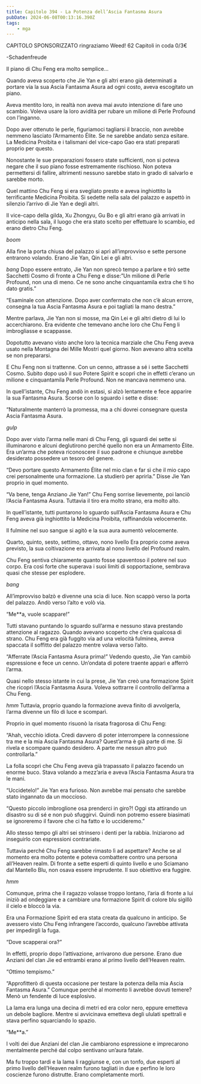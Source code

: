 ```yaml
---
title: Capitolo 394 - La Potenza dell’Ascia Fantasma Asura
pubDate: 2024-06-08T00:13:16.390Z
tags:
    - mga
---
```

                
CAPITOLO SPONSORIZZATO ringraziamo Weed!
62 Capitoli in coda 0/3€


-Schadenfreude


Il piano di Chu Feng era molto semplice…


Quando aveva scoperto che Jie Yan e gli altri erano già determinati a portare via la sua Ascia Fantasma Asura ad ogni costo, aveva escogitato un piano.


Aveva mentito loro, in realtà non aveva mai avuto intenzione di fare uno scambio. Voleva usare la loro avidità per rubare un milione di Perle Profound con l’inganno.


Dopo aver ottenuto le perle, figuriamoci tagliarsi il braccio, non avrebbe nemmeno lasciato l’Armamento Élite. Se ne sarebbe andato senza esitare. La Medicina Proibita e i talismani del vice-capo Gao era stati preparati proprio per questo.


Nonostante le sue preparazioni fossero state sufficienti, non si poteva negare che il suo piano fosse estremamente rischioso. Non poteva permettersi di fallire, altrimenti nessuno sarebbe stato in grado di salvarlo e sarebbe morto.


Quel mattino Chu Feng si era svegliato presto e aveva inghiottito la terrificante Medicina Proibita. Si sedette nella sala del palazzo e aspettò in silenzio l’arrivo di Jie Yan e degli altri.


Il vice-capo della gilda, Xu Zhongyu, Gu Bo e gli altri erano già arrivati in anticipo nella sala, il luogo che era stato scelto per effettuare lo scambio, ed erano dietro Chu Feng.


*boom*


Alla fine la porta chiusa del palazzo si aprì all’improvviso e sette persone entrarono volando. Erano Jie Yan, Qin Lei e gli altri.


*bang* Dopo essere entrato, Jie Yan non sprecò tempo a parlare e tirò sette Sacchetti Cosmo di fronte a Chu Feng e disse:”Un milione di Perle Profound, non una di meno. Ce ne sono anche cinquantamila extra che ti ho dato gratis.”


“Esaminale con attenzione. Dopo aver confermato che non c’è alcun errore, consegna la tua Ascia Fantasma Asura e poi tagliati la mano destra.”


Mentre parlava, Jie Yan non si mosse, ma Qin Lei e gli altri dietro di lui lo accerchiarono. Era evidente che temevano anche loro che Chu Feng li imbrogliasse e scappasse.


Dopotutto avevano visto anche loro la tecnica marziale che Chu Feng aveva usato nella Montagna dei Mille Mostri quel giorno. Non avevano altra scelta se non prepararsi.


E Chu Feng non si trattenne. Con un cenno, attrasse a sé i sette Sacchetti Cosmo. Subito dopo usò il suo Potere Spirit e scoprì che in effetti c’erano un milione e cinquantamila Perle Profound. Non ne mancava nemmeno una.


In quell’istante, Chu Feng andò in estasi, si alzò lentamente e fece apparire la sua Fantasma Asura. Scorse con lo sguardo i sette e disse:


“Naturalmente manterrò la promessa, ma a chi dovrei consegnare questa Ascia Fantasma Asura.


*gulp*


Dopo aver visto l’arma nelle mani di Chu Feng, gli sguardi dei sette si illuminarono e alcuni deglutirono perché quello non era un Armamento Élite. Era un’arma che poteva riconoscere il suo padrone e chiunque avrebbe desiderato possedere un tesoro del genere.


“Devo portare questo Armamento Élite nel mio clan e far sì che il mio capo crei personalmente una formazione. La studierò per aprirla.” Disse Jie Yan proprio in quel momento.


“Va bene, tenga Anziano Jie Yan!” Chu Feng sorrise lievemente, poi lanciò l’Ascia Fantasma Asura. Tuttavia il tiro era molto strano, era molto alto.


In quell’istante, tutti puntarono lo sguardo sull’Ascia Fantasma Asura e Chu Feng aveva già inghiottito la Medicina Proibita, raffinandola velocemente.


Il fulmine nel suo sangue si agitò e la sua aura aumentò velocemente.


Quarto, quinto, sesto, settimo, ottavo, nono livello Era proprio come aveva previsto, la sua coltivazione era arrivata al nono livello del Profound realm.


Chu Feng sentiva chiaramente quanto fosse spaventoso il potere nel suo corpo. Era così forte che superava i suoi limiti di sopportazione, sembrava quasi che stesse per esplodere.


*bang*


All’improvviso balzò e divenne una scia di luce. Non scappò verso la porta del palazzo. Andò verso l’alto e volò via.


“Me**a, vuole scappare!”


Tutti stavano puntando lo sguardo sull’arma e nessuno stava prestando attenzione al ragazzo. Quando avevano scoperto che c’era qualcosa di strano. Chu Feng era già fuggito via ad una velocità fulminea, aveva spaccata il soffitto del palazzo mentre volava verso l’alto.


“Afferrate l’Ascia Fantasma Asura prima!” Vedendo questo, Jie Yan cambiò espressione e fece un cenno. Un’ondata di potere traente apparì e afferrò l’arma.


Quasi nello stesso istante in cui la prese, Jie Yan creò una formazione Spirit che ricoprì l’Ascia Fantasma Asura. Voleva sottrarre il controllo dell’arma a Chu Feng.


*hmm* Tuttavia, proprio quando la formazione aveva finito di avvolgerla, l’arma divenne un filo di luce e scomparì.


Proprio in quel momento risuonò la risata fragorosa di Chu Feng:


“Ahah, vecchio idiota. Credi davvero di poter interrompere la connessione tra me e la mia Ascia Fantasma Asura? Quest’arma è già parte di me. Si rivela e scompare quando desidero. A parte me nessun altro può controllarla.”


La folla scoprì che Chu Feng aveva già trapassato il palazzo facendo un enorme buco. Stava volando a mezz’aria e aveva l’Ascia Fantasma Asura tra le mani.


“Uccidetelo!” Jie Yan era furioso. Non avrebbe mai pensato che sarebbe stato ingannato da un moccioso.


“Questo piccolo imbroglione osa prenderci in giro?! Oggi sta attirando un disastro su di sé e non può sfuggirvi. Quindi non potremo essere biasimati se ignoreremo il favore che ci ha fatto e lo uccideremo.”


Allo stesso tempo gli altri sei strinsero i denti per la rabbia. Iniziarono ad inseguirlo con espressioni contrariate.


Tuttavia perché Chu Feng sarebbe rimasto lì ad aspettare? Anche se al momento era molto potente e poteva combattere contro una persona all’Heaven realm. Di fronte a sette esperti di quinto livello e uno Sciamano dal Mantello Blu, non osava essere imprudente. Il suo obiettivo era fuggire.


*hmm*


Comunque, prima che il ragazzo volasse troppo lontano, l’aria di fronte a lui iniziò ad ondeggiare e a cambiare una formazione Spirit di colore blu sigillò il cielo e bloccò la via.


Era una Formazione Spirit ed era stata creata da qualcuno in anticipo. Se avessero visto Chu Feng infrangere l’accordo, qualcuno l’avrebbe attivata per impedirgli la fuga.


“Dove scapperai ora?”


In effetti, proprio dopo l’attivazione, arrivarono due persone. Erano due Anziani del clan Jie ed entrambi erano al primo livello dell’Heaven realm.


“Ottimo tempismo.”


“Approfitterò di questa occasione per testare la potenza della mia Ascia Fantasma Asura.” Comunque perché al momento li avrebbe dovuti temere? Menò un fendente di luce esplosivo.


La lama era lunga una decina di metri ed era color nero, eppure emetteva un debole bagliore. Mentre si avvicinava emetteva degli ululati spettrali e stava perfino squarciando lo spazio.


“Me**a.”


I volti dei due Anziani del clan Jie cambiarono espressione e imprecarono mentalmente perché dal colpo sentivano un’aura fatale.


Ma fu troppo tardi e la lama li raggiunse e, con un tonfo, due esperti al primo livello dell’Heaven realm furono tagliati in due e perfino le loro coscienze furono distrutte. Erano completamente morti.



